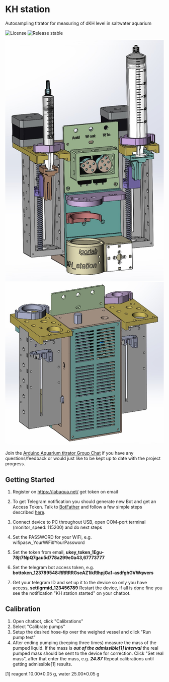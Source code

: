 # KH station
Autosampling titrator for measuring of dKH level in saltwater aquarium

[comment]: <> (![Travis CI status]&#40;https://api.travis-ci.org/witnessmenow/igorlab/KH_station.svg?branch=master&#41;)

[comment]: <> (![Travis CI status]&#40;https://api.travis-ci.org/witnessmenow/igorlab/KH_station.svg?branch=master&#41;)
![License](https://img.shields.io/badge/license-GPL3.0-green)
![Release stable](https://badgen.net/github/release/igorlab/KH_station/stable)

![All parts](Assembling/img/front1.jpg)
![All parts](Assembling/img/back1.jpg)

Join the [Arduino Aquarium titrator Group Chat](https://t.me/+Ad4m-7L7tV1lNGNi) if you have any questions/feedback or
would just like to be kept up to date with the project progress.


## Getting Started

1) Register on https://labaqua.net/ get token on email

2) To get Telegram notification you should generate new Bot and get an Access Token. Talk to [BotFather](https://telegram.me/botfather) and follow a few simple steps described [here](https://core.telegram.org/bots#botfather).

3) Connect device to PC throughout USB, open COM-port terminal (monitor_speed: 115200) and do next steps

4) Set the PASSWORD for your WiFi, e.g. wifipasw_YourWiFi#YourPassword

5) Set the token from email, **ukey_token_1Egu-78jt7NpQ7gau5d778a299e0a43,67773777**

6) Set the telegram bot access token, e.g. **bottoken_123789548:RRRRRGseAZ1ikRIhpjGa1-asdfghGVWqwers**

7) Get your telegram ID and set up it to the device so only you have access, **settlgrmid_123456789**
Restart the device, if all is done fine you see the notification "KH station started" on your chatbot.

## Calibration

1) Open chatbot, click "Calibrations"
2) Select "Calibrate pumps"
3) Setup the desired hose-tip over the weighed vessel and click "Run <desired> pump test" 
4) After ending pumping (beeping three times) measure the mass of the pumped liquid.
If the mass is ***out of the admissible[1] interval*** the real pumped mass should be sent to the device for correction.
Click "Set real <PUMP> mass", after that enter the mass, e.g. ***24.87***
Repeat calibrations until getting admissible[1] results.

[1] reagent 10.00±0.05 g, water 25.00±0.05 g
